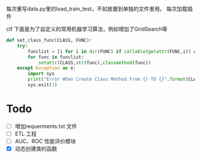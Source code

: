 每次重写data.py里的load_train_test，不如放置到单独的文件里用。
每次加载插件

clf 下面是为了自定义的常用机器学习算法，例如增加了GridSearch等

```python
def set_class_func(CLASS, FUNC):
    try:
        funclist = [i for i in dir(FUNC) if callable(getattr(FUNC,i)) and not i.startswith('_') ]
        for func in funclist:
            setattr(CLASS,str(func),classmethod(func))    
    except Exception as e:
        import sys
        print("Error When Create Class Method From {} TO {}".format(CLASS,FUNC))
        sys.exit(1)
```


# Todo

- [ ] 增加requerments.txt 文件
- [ ] ETL 工程
- [ ] AUC、ROC 性能评价模块
- [x] 动态创建类的函数